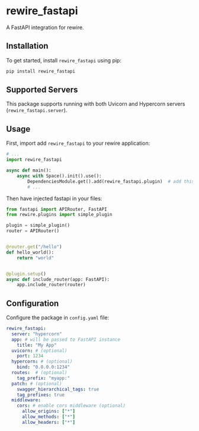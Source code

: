 
# rewire\_fastapi

A FastAPI integration for rewire.

## Installation

To get started, install `rewire_fastapi` using pip:

```bash
pip install rewire_fastapi
```

## Supported Servers

This package supports running with both Uvicorn and Hypercorn servers (`rewire_fastapi.server`).

## Usage

First, import add `rewire_fastapi` to your rewire application:

```python
# ...
import rewire_fastapi

async def main():
    async with Space().init().use():
        DependenciesModule.get().add(rewire_fastapi.plugin)  # add this
        # ...

```

Then have injected fastapi in your files:

```python
from fastapi import APIRouter, FastAPI
from rewire.plugins import simple_plugin

plugin = simple_plugin()
router = APIRouter()


@router.get("/hello")
def hello_world():
    return "world"


@plugin.setup()
async def include_router(app: FastAPI):
    app.include_router(router)
```

## Configuration

Configure the package in `config.yaml` file:

```yaml
rewire_fastapi:
  server: "hypercorn"
  app: # will be passed to FastAPI instance
    title: "My App"
  uvicorn: # (optional)
    port: 1234
  hypercorn: # (optional)
    bind: "0.0.0.0:1234"
  routes:  # (optional)
    tag_prefix: "myapp:"
  patch: # (optional)
    swagger_hierarchical_tags: true
    tag_prefixes: true
  middleware:
    cors: # enable cors middleware (optional)
      allow_origins: ["*"]
      allow_methods: ["*"]
      allow_headers: ["*"]

```
